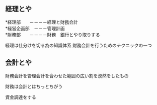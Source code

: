 ## 経理とや

*経理部　　－－－－経理と財務会計  
*経営企画部　－－－管理計画  
*財務部　　－－－－財務　銀行とやり取りする


経理は仕分けを切る為の知識体系
財務会計を行うためのテクニックの一つ

## 会計とや

財務会計を管理会計を合わせた範囲の広い割を漠然をしたもの

財務は会計とはちっとちがう

資金調達をする
